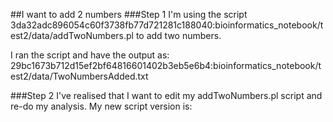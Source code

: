 ##I want to add 2 numbers
###Step 1
I'm using the script 3da32adc896054c60f3738fb77d721281c188040:bioinformatics_notebook/test2/data/addTwoNumbers.pl to add two numbers.

I ran the script and have the output as:
29bc1673b712d15ef2bf64816601402b3eb5e6b4:bioinformatics_notebook/test2/data/TwoNumbersAdded.txt

###Step 2
I've realised that I want to edit my addTwoNumbers.pl script and re-do my analysis.
My new script version is:
